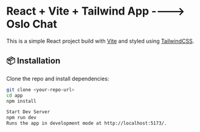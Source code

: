 # React + Vite + Tailwind App ----> Oslo Chat

This is a simple React project build with [Vite](https://vitejs.dev/) and styled using [TailwindCSS](https://tailwindcss.com/).

## 📦 Installation

Clone the repo and install dependencies:

```bash
git clone <your-repo-url>
cd app
npm install

Start Dev Server
npm run dev
Runs the app in development mode at http://localhost:5173/.
